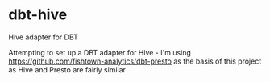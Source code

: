 # dbt-hive
Hive adapter for DBT

Attempting to set up a DBT adapter for Hive - I'm using https://github.com/fishtown-analytics/dbt-presto as the basis of this project as Hive and Presto are fairly similar
